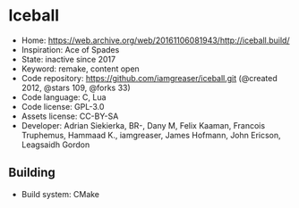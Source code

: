 # Iceball

- Home: https://web.archive.org/web/20161106081943/http://iceball.build/
- Inspiration: Ace of Spades
- State: inactive since 2017
- Keyword: remake, content open
- Code repository: https://github.com/iamgreaser/iceball.git (@created 2012, @stars 109, @forks 33)
- Code language: C, Lua
- Code license: GPL-3.0
- Assets license: CC-BY-SA
- Developer: Adrian Siekierka, BR-, Dany M, Felix Kaaman, Francois Truphemus, Hammaad K., iamgreaser, James Hofmann, John Ericson, Leagsaidh Gordon

## Building

- Build system: CMake
